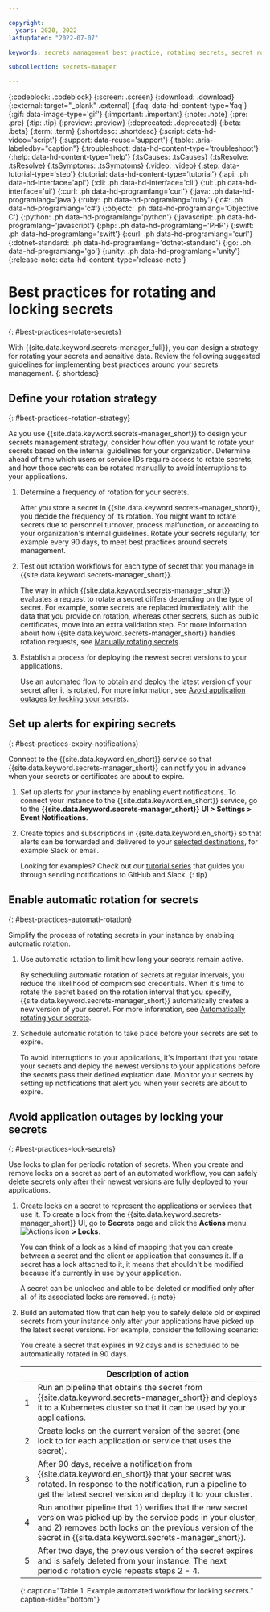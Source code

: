 ```yaml
---

copyright:
  years: 2020, 2022
lastupdated: "2022-07-07"

keywords: secrets management best practice, rotating secrets, secret rotation, locking secrets, automatic rotation

subcollection: secrets-manager

---
```


{:codeblock: .codeblock}
{:screen: .screen}
{:download: .download}
{:external: target="_blank" .external}
{:faq: data-hd-content-type='faq'}
{:gif: data-image-type='gif'}
{:important: .important}
{:note: .note}
{:pre: .pre}
{:tip: .tip}
{:preview: .preview}
{:deprecated: .deprecated}
{:beta: .beta}
{:term: .term}
{:shortdesc: .shortdesc}
{:script: data-hd-video='script'}
{:support: data-reuse='support'}
{:table: .aria-labeledby="caption"}
{:troubleshoot: data-hd-content-type='troubleshoot'}
{:help: data-hd-content-type='help'}
{:tsCauses: .tsCauses}
{:tsResolve: .tsResolve}
{:tsSymptoms: .tsSymptoms}
{:video: .video}
{:step: data-tutorial-type='step'}
{:tutorial: data-hd-content-type='tutorial'}
{:api: .ph data-hd-interface='api'}
{:cli: .ph data-hd-interface='cli'}
{:ui: .ph data-hd-interface='ui'}
{:curl: .ph data-hd-programlang='curl'}
{:java: .ph data-hd-programlang='java'}
{:ruby: .ph data-hd-programlang='ruby'}
{:c#: .ph data-hd-programlang='c#'}
{:objectc: .ph data-hd-programlang='Objective C'}
{:python: .ph data-hd-programlang='python'}
{:javascript: .ph data-hd-programlang='javascript'}
{:php: .ph data-hd-programlang='PHP'}
{:swift: .ph data-hd-programlang='swift'}
{:curl: .ph data-hd-programlang='curl'}
{:dotnet-standard: .ph data-hd-programlang='dotnet-standard'}
{:go: .ph data-hd-programlang='go'}
{:unity: .ph data-hd-programlang='unity'}
{:release-note: data-hd-content-type='release-note'}

# Best practices for rotating and locking secrets
{: #best-practices-rotate-secrets}

With {{site.data.keyword.secrets-manager_full}}, you can design a strategy for rotating your secrets and sensitive data. Review the following suggested guidelines for implementing best practices around your secrets management.
{: shortdesc}


## Define your rotation strategy
{: #best-practices-rotation-strategy}

As you use {{site.data.keyword.secrets-manager_short}} to design your secrets management strategy, consider how often you want to rotate your secrets based on the internal guidelines for your organization. Determine ahead of time which users or service IDs require access to rotate secrets, and how those secrets can be rotated manually to avoid interruptions to your applications.

1. Determine a frequency of rotation for your secrets.

    After you store a secret in {{site.data.keyword.secrets-manager_short}}, you decide the frequency of its rotation. You might want to rotate secrets due to personnel turnover, process malfunction, or according to your organization's internal guidelines. Rotate your secrets regularly, for example every 90 days, to meet best practices around secrets management.

2. Test out rotation workflows for each type of secret that you manage in {{site.data.keyword.secrets-manager_short}}.

    The way in which {{site.data.keyword.secrets-manager_short}} evaluates a request to rotate a secret differs depending on the type of secret. For example, some secrets are replaced immediately with the data that you provide on rotation, whereas other secrets, such as public certificates, move into an extra validation step. For more information about how {{site.data.keyword.secrets-manager_short}} handles rotation requests, see [Manually rotating secrets](/docs/secrets-manager?topic=secrets-manager-manual-rotation#manual-rotate-by-type).

3. Establish a process for deploying the newest secret versions to your applications.

    Use an automated flow to obtain and deploy the latest version of your secret after it is rotated. For more information, see [Avoid application outages by locking your secrets](#best-practices-lock-secrets).

## Set up alerts for expiring secrets
{: #best-practices-expiry-notifications}

Connect to the {{site.data.keyword.en_short}} service so that {{site.data.keyword.secrets-manager_short}} can notify you in advance when your secrets or certificates are about to expire.

1. Set up alerts for your instance by enabling event notifications. To connect your instance to the {{site.data.keyword.en_short}} service, go to the **{{site.data.keyword.secrets-manager_short}} UI > Settings > Event Notifications**.
2. Create topics and subscriptions in {{site.data.keyword.en_short}} so that alerts can be forwarded and delivered to your [selected destinations](/docs/secrets-manager?topic=secrets-manager-event-notifications#event-notifications-destinations), for example Slack or email. 

    Looking for examples? Check out our [tutorial series](/docs/secrets-manager?topic=secrets-manager-tutorial-expiring-secrets-part-1) that guides you through sending notifications to GitHub and Slack.
    {: tip}

## Enable automatic rotation for secrets
{: #best-practices-automati-rotation}

Simplify the process of rotating secrets in your instance by enabling automatic rotation.

1. Use automatic rotation to limit how long your secrets remain active. 

    By scheduling automatic rotation of secrets at regular intervals, you reduce the likelihood of compromised credentials. When it's time to rotate the secret based on the rotation interval that you specify, {{site.data.keyword.secrets-manager_short}} automatically creates a new version of your secret. For more information, see [Automatically rotating your secrets](/docs/secrets-manager?topic=secrets-manager-automatic-rotation).

2. Schedule automatic rotation to take place before your secrets are set to expire.

   To avoid interruptions to your applications, it's important that you rotate your secrets and deploy the newest versions to your applications before the secrets pass their defined expiration date. Monitor your secrets by setting up notifications that alert you when your secrets are about to expire.
    

## Avoid application outages by locking your secrets
{: #best-practices-lock-secrets}

Use locks to plan for periodic rotation of secrets. When you create and remove locks on a secret as part of an automated workflow, you can safely delete secrets only after their newest versions are fully deployed to your applications.

1. Create locks on a secret to represent the applications or services that use it. To create a lock from the {{site.data.keyword.secrets-manager_short}} UI, go to **Secrets** page and click the **Actions** menu ![Actions icon](../../icons/actions-icon-vertical.svg) **> Locks**. 

    You can think of a lock as a kind of mapping that you can create between a secret and the client or application that consumes it. If a secret has a lock attached to it, it means that shouldn't be modified because it's currently in use by your application.
    
    A secret can be unlocked and able to be deleted or modified only after all of its associated locks are removed.
    {: note}

2. Build an automated flow that can help you to safely delete old or expired secrets from your instance only after your applications have picked up the latest secret versions. For example, consider the following scenario:

    You create a secret that expires in 92 days and is scheduled to be automatically rotated in 90 days.

    | | Description of action |
    | --- | --- |
    | 1 | Run an pipeline that obtains the secret from {{site.data.keyword.secrets-manager_short}} and deploys it to a Kubernetes cluster so that it can be used by your applications. |
    | 2 | Create locks on the current version of the secret (one lock to for each application or service that uses the secret). |
    | 3 | After 90 days, receive a notification from {{site.data.keyword.en_short}} that your secret was rotated. In response to the notification, run a pipeline to get the latest secret version and deploy it to your cluster. |
    | 4 | Run another pipeline that 1) verifies that the new secret version was picked up by the service pods in your cluster, and 2) removes both locks on the previous version of the secret in {{site.data.keyword.secrets-manager_short}}.
    | 5 | After two days, the previous version of the secret expires and is safely deleted from your instance. The next periodic rotation cycle repeats steps 2 - 4. |
    {: caption="Table 1. Example automated workflow for locking secrets." caption-side="bottom"}





